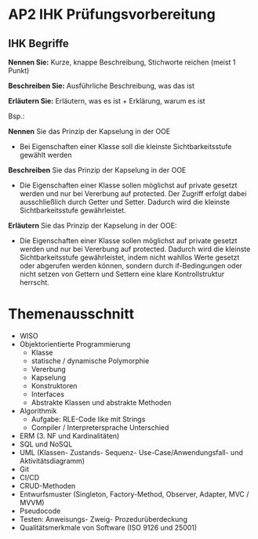 # AP2 IHK Prüfungsvorbereitung
## IHK Begriffe

**Nennen Sie:** Kurze, knappe Beschreibung, Stichworte reichen (meist 1 Punkt)

**Beschreiben Sie:** Ausführliche Beschreibung, was das ist

**Erläutern Sie:** Erläutern, was es ist + Erklärung, warum es ist

Bsp.:

**Nennen** Sie das Prinzip der Kapselung in der OOE
- Bei Eigenschaften einer Klasse soll die kleinste Sichtbarkeitsstufe gewählt werden

**Beschreiben** Sie das Prinzip der Kapselung in der OOE
- Die Eigenschaften einer Klasse sollen möglichst auf private gesetzt werden und nur bei Vererbung auf protected. Der Zugriff erfolgt dabei ausschließlich durch Getter und Setter. Dadurch wird die kleinste Sichtbarkeitsstufe gewährleistet.

**Erläutern** Sie das Prinzip der Kapselung in der OOE:
- Die Eigenschaften einer Klasse sollen möglichst auf private gesetzt werden und nur bei Vererbung auf protected. Dadurch wird die kleinste Sichtbarkeitsstufe gewährleistet, indem nicht wahllos Werte gesetzt oder abgerufen werden können, sondern durch if-Bedingungen oder nicht setzen von Gettern und Settern eine klare Kontrollstruktur herrscht.

# Themenausschnitt
- WISO
- Objektorientierte Programmierung 
	- Klasse
	- statische / dynamische Polymorphie
	- Vererbung
	- Kapselung
	- Konstruktoren
	- Interfaces
	- Abstrakte Klassen und abstrakte Methoden
- Algorithmik
	- Aufgabe: RLE-Code like mit Strings
	- Compiler / Interpretersprache Unterschied
- ERM (3. NF und Kardinalitäten)
- SQL und NoSQL
- UML (Klassen- Zustands- Sequenz- 
       Use-Case/Anwendungsfall- und Aktivitätsdiagramm)
- Git
- CI/CD
- CRUD-Methoden
- Entwurfsmuster (Singleton, Factory-Method, Observer, Adapter, MVC / MVVM)
- Pseudocode
- Testen: Anweisungs- Zweig- Prozedurüberdeckung
- Qualitätsmerkmale von Software (ISO 9126 und 25001)